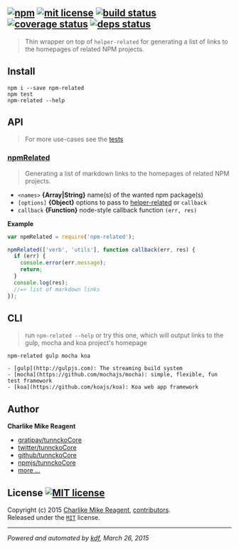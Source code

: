 ## [![npm][npmjs-img]][npmjs-url] [![mit license][license-img]][license-url] [![build status][travis-img]][travis-url] [![coverage status][coveralls-img]][coveralls-url] [![deps status][daviddm-img]][daviddm-url]

> Thin wrapper on top of `helper-related` for generating a list of links to the homepages of related NPM projects.

## Install
```
npm i --save npm-related
npm test
npm-related --help
```


## API
> For more use-cases see the [tests](./test.js)

### [npmRelated](./index.js#L23)
> Generating a list of markdown links to the homepages of related NPM projects.

- `<names>` **{Array|String}** name(s) of the wanted npm package(s)
- `[options]` **{Object}** options to pass to [helper-related] or `callback`
- `callback` **{Function}** node-style callback function `(err, res)`

**Example**
```js
var npmRelated = require('npm-related');

npmRelated(['verb', 'utils'], function callback(err, res) {
  if (err) {
    console.error(err.message);
    return;
  }
  console.log(res);
  //=> list of markdown links
});
```


## CLI
> run `npm-related --help` or try this one, which will output links
to the gulp, mocha and koa project's homepage

```
npm-related gulp mocha koa

- [gulp](http://gulpjs.com): The streaming build system
- [mocha](https://github.com/mochajs/mocha): simple, flexible, fun test framework
- [koa](https://github.com/koajs/koa): Koa web app framework

```

## Author
**Charlike Mike Reagent**
+ [gratipay/tunnckoCore][author-gratipay]
+ [twitter/tunnckoCore][author-twitter]
+ [github/tunnckoCore][author-github]
+ [npmjs/tunnckoCore][author-npmjs]
+ [more ...][contrib-more]


## License [![MIT license][license-img]][license-url]
Copyright (c) 2015 [Charlike Mike Reagent][contrib-more], [contributors][contrib-graf].  
Released under the [`MIT`][license-url] license.


[npmjs-url]: http://npm.im/npm-related
[npmjs-img]: https://img.shields.io/npm/v/npm-related.svg?style=flat&label=npm-related

[coveralls-url]: https://coveralls.io/r/tunnckoCore/npm-related?branch=master
[coveralls-img]: https://img.shields.io/coveralls/tunnckoCore/npm-related.svg?style=flat

[license-url]: https://github.com/tunnckoCore/npm-related/blob/master/license.md
[license-img]: https://img.shields.io/badge/license-MIT-blue.svg?style=flat

[travis-url]: https://travis-ci.org/tunnckoCore/npm-related
[travis-img]: https://img.shields.io/travis/tunnckoCore/npm-related.svg?style=flat

[daviddm-url]: https://david-dm.org/tunnckoCore/npm-related
[daviddm-img]: https://img.shields.io/david/tunnckoCore/npm-related.svg?style=flat

[author-gratipay]: https://gratipay.com/tunnckoCore
[author-twitter]: https://twitter.com/tunnckoCore
[author-github]: https://github.com/tunnckoCore
[author-npmjs]: https://npmjs.org/~tunnckocore

[contrib-more]: http://j.mp/1stW47C
[contrib-graf]: https://github.com/tunnckoCore/npm-related/graphs/contributors

***

_Powered and automated by [kdf](https://github.com/tunnckoCore), March 26, 2015_

[helper-related]: https://github.com/helpers/helper-related